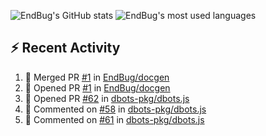 ![EndBug's GitHub stats](https://github-readme-stats.vercel.app/api?username=endbug&show_icons=true)
![EndBug's most used languages](https://github-readme-stats.vercel.app/api/top-langs/?username=endbug&layout=compact)

## ⚡ Recent Activity

<!--START_SECTION:activity-->
1. 🎉 Merged PR [#1](https://github.com//EndBug/docgen/pull/1) in [EndBug/docgen](https://github.com//EndBug/docgen)
2. 💪 Opened PR [#1](https://github.com//EndBug/docgen/pull/1) in [EndBug/docgen](https://github.com//EndBug/docgen)
3. 💪 Opened PR [#62](https://github.com//dbots-pkg/dbots.js/pull/62) in [dbots-pkg/dbots.js](https://github.com//dbots-pkg/dbots.js)
4. 💬 Commented on [#58](https://github.com//dbots-pkg/dbots.js/issues/58) in [dbots-pkg/dbots.js](https://github.com//dbots-pkg/dbots.js)
5. 💬 Commented on [#61](https://github.com//dbots-pkg/dbots.js/issues/61) in [dbots-pkg/dbots.js](https://github.com//dbots-pkg/dbots.js)
<!--END_SECTION:activity-->
